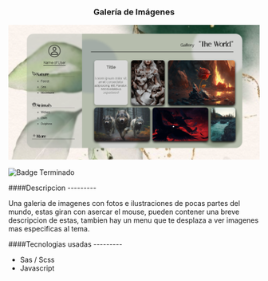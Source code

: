 <h3 align="center">Galería de Imágenes</h3>
<img src="./img/Gallery.png" border-radius="10px" alt="Captura del proyecto">

![Badge Terminado](https://img.shields.io/badge/STATUS-TERMINADO-blue) 

####Descripcion ---------

Una galeria de imagenes con fotos e ilustraciones de pocas partes del mundo, estas giran con asercar el mouse, pueden contener una breve descripcion de estas, tambien hay un menu que te desplaza a ver imagenes mas especificas al tema.

####Tecnologias usadas ---------

- Sas / Scss
- Javascript
